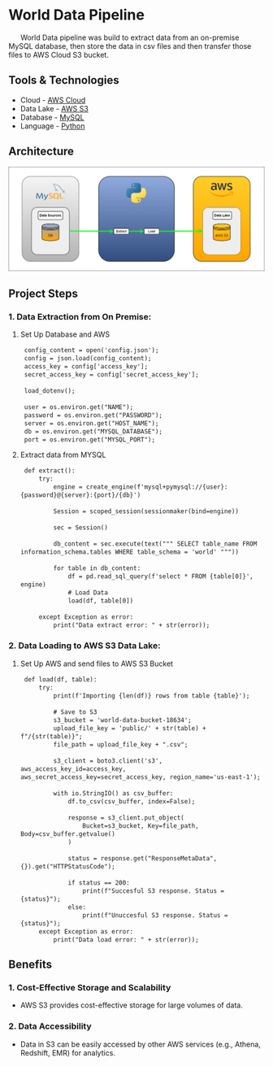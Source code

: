 # World Data Pipeline

&nbsp;&nbsp;&nbsp;&nbsp;&nbsp;&nbsp;World Data pipeline was build to extract data from an on-premise MySQL database, then store the data in csv files and then transfer those files to AWS Cloud S3 bucket.

## Tools & Technologies
* Cloud - [AWS Cloud](https://aws.amazon.com/)
* Data Lake - [AWS S3](https://aws.amazon.com/s3/?nc2=h_ql_prod_st_s3)
* Database - [MySQL](https://www.mysql.com/)
* Language - [Python](https://www.python.org/)

## Architecture
![World Data Architecture](WorldDataEL.png)

## Project Steps

### 1. Data Extraction from On Premise: 

1. Set Up Database and AWS 

        config_content = open('config.json');
        config = json.load(config_content);
        access_key = config['access_key'];
        secret_access_key = config['secret_access_key'];
   
        load_dotenv();
    
        user = os.environ.get("NAME");
        password = os.environ.get("PASSWORD");
        server = os.environ.get("HOST_NAME");
        db = os.environ.get("MYSQL_DATABASE");
        port = os.environ.get("MYSQL_PORT");

2. Extract data from MYSQL
   
        def extract():
            try:
                engine = create_engine(f'mysql+pymysql://{user}:{password}@{server}:{port}/{db}')
                
                Session = scoped_session(sessionmaker(bind=engine))
                
                sec = Session()
                
                db_content = sec.execute(text(""" SELECT table_name FROM information_schema.tables WHERE table_schema = 'world' """))
                
                for table in db_content:
                    df = pd.read_sql_query(f'select * FROM {table[0]}', engine)
                    # Load Data
                    load(df, table[0])
                    
            except Exception as error:
                print("Data extract error: " + str(error));

### 2. Data Loading to AWS S3 Data Lake:

1. Set Up AWS and send files to AWS S3 Bucket
   
        def load(df, table):  
            try:
                print(f'Importing {len(df)} rows from table {table}');
                
                # Save to S3
                s3_bucket = 'world-data-bucket-18634';
                upload_file_key = 'public/' + str(table) + f"/{str(table)}";
                file_path = upload_file_key + ".csv";
                
                s3_client = boto3.client('s3', aws_access_key_id=access_key, aws_secret_access_key=secret_access_key, region_name='us-east-1');
                
                with io.StringIO() as csv_buffer:
                    df.to_csv(csv_buffer, index=False);
                    
                    response = s3_client.put_object(
                        Bucket=s3_bucket, Key=file_path, Body=csv_buffer.getvalue()
                    )
                    
                    status = response.get("ResponseMetaData", {}).get("HTTPStatusCode");
                    
                    if status == 200:
                        print(f"Succesful S3 response. Status = {status}");
                    else:
                        print(f"Unuccesful S3 response. Status = {status}");                       
            except Exception as error:
                print("Data load error: " + str(error));

## Benefits

### 1. Cost-Effective Storage and Scalability

* AWS S3 provides cost-effective storage for large volumes of data.

### 2. Data Accessibility 

* Data in S3 can be easily accessed by other AWS services (e.g., Athena, Redshift, EMR) for analytics.
